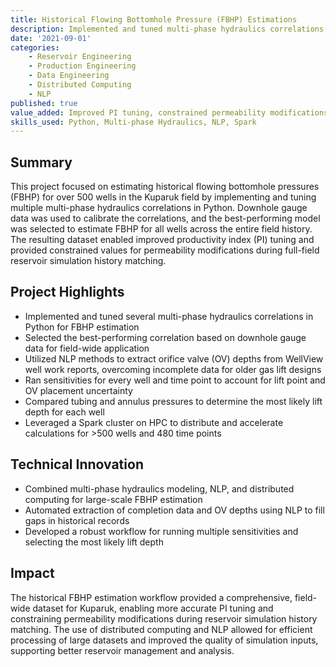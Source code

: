 ```yaml
---
title: Historical Flowing Bottomhole Pressure (FBHP) Estimations
description: Implemented and tuned multi-phase hydraulics correlations in Python to estimate FBHP for Kuparuk field wells, enabling improved reservoir simulation history matching
date: '2021-09-01'
categories:
	- Reservoir Engineering
	- Production Engineering
	- Data Engineering
	- Distributed Computing
	- NLP
published: true
value_added: Improved PI tuning, constrained permeability modifications, accelerated history matching
skills_used: Python, Multi-phase Hydraulics, NLP, Spark
---
```


## Summary

This project focused on estimating historical flowing bottomhole pressures (FBHP) for over 500 wells in the Kuparuk field by implementing and tuning multiple multi-phase hydraulics correlations in Python. Downhole gauge data was used to calibrate the correlations, and the best-performing model was selected to estimate FBHP for all wells across the entire field history. The resulting dataset enabled improved productivity index (PI) tuning and provided constrained values for permeability modifications during full-field reservoir simulation history matching.

## Project Highlights

- Implemented and tuned several multi-phase hydraulics correlations in Python for FBHP estimation
- Selected the best-performing correlation based on downhole gauge data for field-wide application
- Utilized NLP methods to extract orifice valve (OV) depths from WellView well work reports, overcoming incomplete data for older gas lift designs
- Ran sensitivities for every well and time point to account for lift point and OV placement uncertainty
- Compared tubing and annulus pressures to determine the most likely lift depth for each well
- Leveraged a Spark cluster on HPC to distribute and accelerate calculations for >500 wells and 480 time points

## Technical Innovation

- Combined multi-phase hydraulics modeling, NLP, and distributed computing for large-scale FBHP estimation
- Automated extraction of completion data and OV depths using NLP to fill gaps in historical records
- Developed a robust workflow for running multiple sensitivities and selecting the most likely lift depth

## Impact

The historical FBHP estimation workflow provided a comprehensive, field-wide dataset for Kuparuk, enabling more accurate PI tuning and constraining permeability modifications during reservoir simulation history matching. The use of distributed computing and NLP allowed for efficient processing of large datasets and improved the quality of simulation inputs, supporting better reservoir management and analysis.
